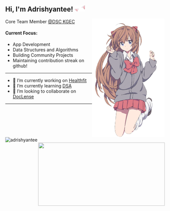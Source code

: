 <h2>Hi, I'm Adrishyantee! <img src="./catears.png" height="20" /></h2>
<img align='right' src="./anime.png" width="230" />
<p>Core Team Member <a href="https://github.com/dsckgec">@DSC KGEC</a></p>

<h4> Current Focus: </h4>

  - App Development
  - Data Structures and Algorithms
  - Building Community Projects
  - Maintaining contribution streak on github!
-----
- 🔭 I’m currently working on  [Healthfit](https://github.com/adrishyantee/healthfit)
- 🌱 I’m currently learning  [DSA](https://github.com/adrishyantee/myDSA)
- 👯 I’m looking to collaborate on  [DocLense](https://github.com/smaranjitghose/DocLensed)
-----
<img align="left" src="https://github-readme-stats.vercel.app/api/top-langs/?username=adrishyantee&layout=compact&hide=html&theme=light" alt="adrishyantee" width="400"/>
<img align="right" src="https://github-readme-stats.vercel.app/api?username=adrishyantee&count_private=true&show_icons=true" height="200" width="400">
